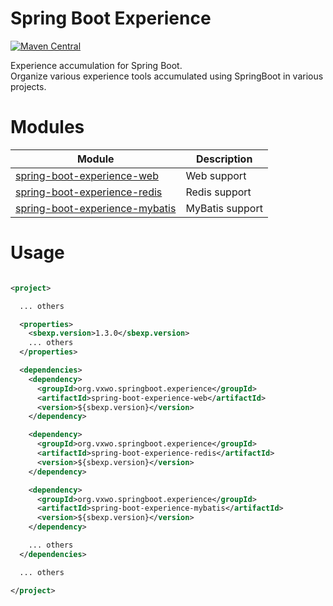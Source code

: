 # Spring Boot Experience
[![Maven Central](https://maven-badges.herokuapp.com/maven-central/org.vxwo.springboot.experience/spring-boot-experience/badge.svg)](https://maven-badges.herokuapp.com/maven-central/org.vxwo.springboot.experience/spring-boot-experience)

Experience accumulation for Spring Boot.  
Organize various experience tools accumulated using SpringBoot in various projects.

# Modules

| **Module**                                                                 | **Description** |
|----------------------------------------------------------------------------|-----------------|
| [spring-boot-experience-web](spring-boot-experience-web/README.md)         | Web support     |
| [spring-boot-experience-redis](spring-boot-experience-redis/README.md)     | Redis support   |
| [spring-boot-experience-mybatis](spring-boot-experience-mybatis/README.md) | MyBatis support |

# Usage

```xml

<project>

  ... others

  <properties>
    <sbexp.version>1.3.0</sbexp.version>
    ... others
  </properties>

  <dependencies>
    <dependency>
      <groupId>org.vxwo.springboot.experience</groupId>
      <artifactId>spring-boot-experience-web</artifactId>
      <version>${sbexp.version}</version>
    </dependency>

    <dependency>
      <groupId>org.vxwo.springboot.experience</groupId>
      <artifactId>spring-boot-experience-redis</artifactId>
      <version>${sbexp.version}</version>
    </dependency>

    <dependency>
      <groupId>org.vxwo.springboot.experience</groupId>
      <artifactId>spring-boot-experience-mybatis</artifactId>
      <version>${sbexp.version}</version>
    </dependency>

    ... others
  </dependencies>

  ... others

</project>

```

